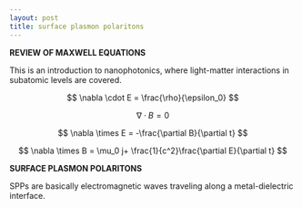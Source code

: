 ```yaml
---
layout: post
title: surface plasmon polaritons
---
```


  <!-- MathJax Script -->
  <script type="text/javascript" async
    src="https://cdn.jsdelivr.net/npm/mathjax@3/es5/tex-mml-chtml.js">
  </script>


__REVIEW OF MAXWELL EQUATIONS__

This is an introduction to nanophotonics, where light-matter interactions in subatomic levels are covered.

$$
\nabla \cdot E = \frac{\rho}{\epsilon_0}
$$

$$
\nabla \cdot B = 0
$$

$$
\nabla \times E = -\frac{\partial B}{\partial t}
$$

$$
\nabla \times B = \mu_0 j+ \frac{1}{c^2}\frac{\partial E}{\partial t}
$$







__SURFACE PLASMON POLARITONS__

SPPs are basically electromagnetic waves traveling along a metal-dielectric interface. 

